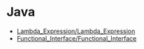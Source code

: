 # Java
* [Lambda_Expression/Lambda_Expression](Lambda_Expression/Lambda_Expression)
* [Functional_Interface/Functional_Interface](Functional_Interface/Functional_Interface)
